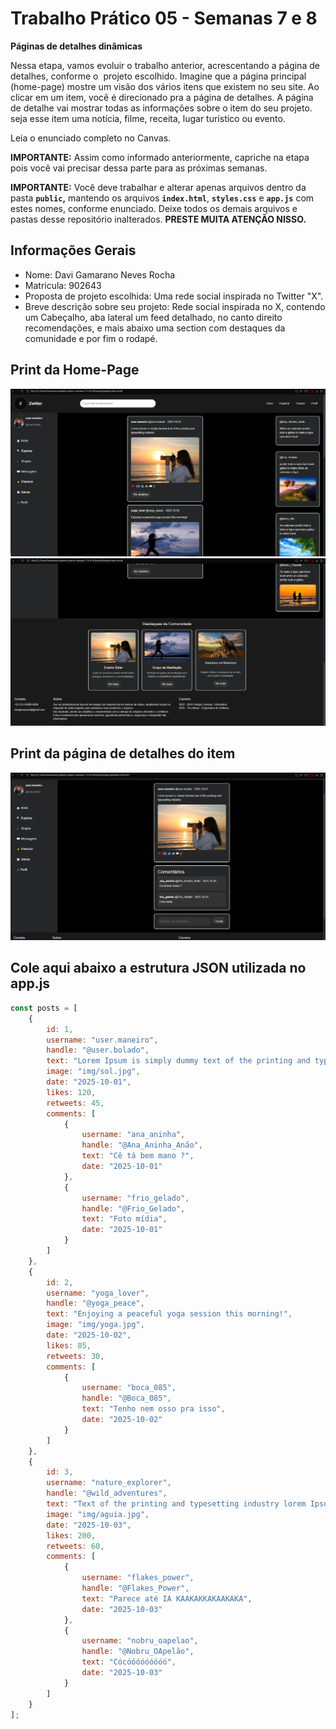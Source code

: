 # Trabalho Prático 05 - Semanas 7 e 8

**Páginas de detalhes dinâmicas**

Nessa etapa, vamos evoluir o trabalho anterior, acrescentando a página de detalhes, conforme o  projeto escolhido. Imagine que a página principal (home-page) mostre um visão dos vários itens que existem no seu site. Ao clicar em um item, você é direcionado pra a página de detalhes. A página de detalhe vai mostrar todas as informações sobre o item do seu projeto. seja esse item uma notícia, filme, receita, lugar turístico ou evento.

Leia o enunciado completo no Canvas. 

**IMPORTANTE:** Assim como informado anteriormente, capriche na etapa pois você vai precisar dessa parte para as próximas semanas. 

**IMPORTANTE:** Você deve trabalhar e alterar apenas arquivos dentro da pasta **`public`,** mantendo os arquivos **`index.html`**, **`styles.css`** e **`app.js`** com estes nomes, conforme enunciado. Deixe todos os demais arquivos e pastas desse repositório inalterados. **PRESTE MUITA ATENÇÃO NISSO.**

## Informações Gerais

- Nome: Davi Gamarano Neves Rocha
- Matricula: 902643
- Proposta de projeto escolhida: Uma rede social inspirada no Twitter "X".
- Breve descrição sobre seu projeto: Rede social inspirada no X, contendo um Cabeçalho, aba lateral um feed detalhado, no canto direito recomendações, e mais abaixo uma section com destaques da comunidade e por fim o rodapé.

## Print da Home-Page

![Home-Page-1](/public/img/prints/print_parte_1.png)
![Home-Page-2](/public/img/prints/print_parte_2.png)

## Print da página de detalhes do item

![Detalhes](/public/img/prints/print_detalhes_comentario.png)

## Cole aqui abaixo a estrutura JSON utilizada no app.js

```javascript
const posts = [
    {
        id: 1,
        username: "user.maneiro",
        handle: "@user.bolado",
        text: "Lorem Ipsum is simply dummy text of the printing and typesetting industry.",
        image: "img/sol.jpg",
        date: "2025-10-01",
        likes: 120,
        retweets: 45,
        comments: [
            {
                username: "ana_aninha",
                handle: "@Ana_Aninha_Anão",
                text: "Cê tá bem mano ?",
                date: "2025-10-01"
            },
            {
                username: "frio_gelado",
                handle: "@Frio_Gelado",
                text: "Foto mídia",
                date: "2025-10-01"
            }
        ]
    },
    {
        id: 2,
        username: "yoga_lover",
        handle: "@yoga_peace",
        text: "Enjoying a peaceful yoga session this morning!",
        image: "img/yoga.jpg",
        date: "2025-10-02",
        likes: 85,
        retweets: 30,
        comments: [
            {
                username: "boca_085",
                handle: "@Boca_085",
                text: "Tenho nem osso pra isso",
                date: "2025-10-02"
            }
        ]
    },
    {
        id: 3,
        username: "nature_explorer",
        handle: "@wild_adventures",
        text: "Text of the printing and typesetting industry lorem Ipsum is simply dummy Took a galley to make a type when an unknown printer specimen book.",
        image: "img/aguia.jpg",
        date: "2025-10-03",
        likes: 200,
        retweets: 60,
        comments: [
            {
                username: "flakes_power",
                handle: "@Flakes_Power",
                text: "Parece até IA KAAKAKKAKAAKAKA",
                date: "2025-10-03"
            },
            {
                username: "nobru_oapelao",
                handle: "@Nobru_OApelão",
                text: "Cócóóóóóóóóó",
                date: "2025-10-03"
            }
        ]
    }
];
```
